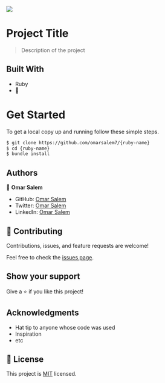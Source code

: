 ![](https://img.shields.io/badge/Microverse-blueviolet)

# Project Title

> Description of the project


## Built With

- Ruby
- 💓

# Get Started
To get a local copy up and running follow these simple steps.

```bash
$ git clone https://github.com/omarsalem7/{ruby-name}
$ cd {ruby-name}
$ bundle install 
```

## Authors

👤 **Omar Salem**

- GitHub: [Omar Salem](https://github.com/omarsalem7)
- Twitter: [Omar Salem](https://twitter.com/Omar80491499)
- LinkedIn: [Omar Salem](https://www.linkedin.com/in/omar-salem-a6945b177/)


## 🤝 Contributing

Contributions, issues, and feature requests are welcome!

Feel free to check the [issues page](../../issues/).

## Show your support

Give a ⭐️ if you like this project!

## Acknowledgments

- Hat tip to anyone whose code was used
- Inspiration
- etc

## 📝 License

This project is [MIT](./MIT.md) licensed.

